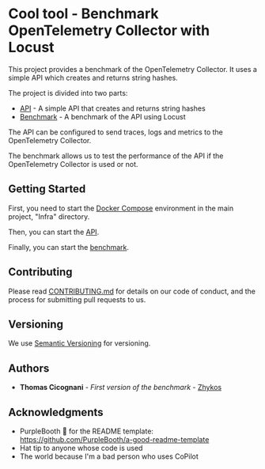 # Cool tool - Benchmark OpenTelemetry Collector with Locust

This project provides a benchmark of the OpenTelemetry Collector. It uses a simple API which creates and returns string hashes.

The project is divided into two parts:
- [API](api/README.md) - A simple API that creates and returns string hashes
- [Benchmark](bench-locust/README.md) - A benchmark of the API using Locust

The API can be configured to send traces, logs and metrics to the OpenTelemetry Collector.

The benchmark allows us to test the performance of the API if the OpenTelemetry Collector is used or not.

## Getting Started

First, you need to start the [Docker Compose](../Infra/docker-compose.yml) environment in the main project, "Infra" directory.

Then, you can start the [API](api/README.md).

Finally, you can start the [benchmark](bench-locust/README.md).

## Contributing

Please read [CONTRIBUTING.md](../CONTRIBUTING.md) for details on our code
of conduct, and the process for submitting pull requests to us.

## Versioning

We use [Semantic Versioning](http://semver.org/) for versioning.

## Authors

- **Thomas Cicognani** - *First version of the benchmark* -
  [Zhykos](https://github.com/Zhykos)

## Acknowledgments

- PurpleBooth 🖤 for the README template: https://github.com/PurpleBooth/a-good-readme-template
- Hat tip to anyone whose code is used
- The world because I'm a bad person who uses CoPilot
